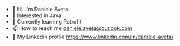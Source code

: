 - 👋 Hi, I’m Daniele Aveta
- 👀 Interested in Java
- 🌱 Currently learning Retrofit
- 📫 How to reach me daniele.aveta@outlook.com
- 💼 My Linkedin profile https://www.linkedin.com/in/daniele-aveta/
<!---
daniele-aveta/daniele-aveta is a ✨ special ✨ repository because its `README.md` (this file) appears on your GitHub profile.
You can click the Preview link to take a look at your changes.
--->
